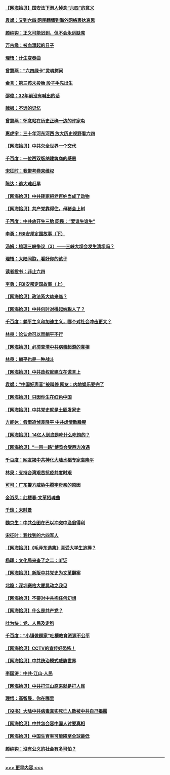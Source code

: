 #### [【网海拾贝】国安法下港人悼念“六四”的意义](../pages/nsc993/n13001039.md?t=06051951) 
#### [袁斌：又到六四 网民翻墙到海外网络表达哀思](../pages/nsc993/n13000995.md?t=06051951) 
#### [颜纯钩：正义可能迟到，但不会永远缺席](../pages/nsc993/n13000920.md?t=06051951) 
#### [万古缘：被血漂起的日子](../pages/nsc993/n13000914.md?t=06051951) 
#### [理悟：计生变奏曲](../pages/nsc993/n13000414.md?t=06051951) 
#### [曾慧燕：“六四绿卡”灵魂拷问](../pages/nsc993/n13000277.md?t=06051951) 
#### [金言：第三孩未投胎 段子手先出生](../pages/nsc993/n13000215.md?t=06051951) 
#### [邵俊：32年前没有喊出的话](../pages/nsc993/n13000181.md?t=06051951) 
#### [戟枫：不远的记忆](../pages/nsc993/n13000121.md?t=06051951) 
#### [曾慧燕：怀念站在历史正确一边的许家屯](../pages/nsc993/n13000073.md?t=06051951) 
#### [惠虎宇：三十年河东河西 放大历史视野看六四](../pages/nsc993/n13000018.md?t=06051951) 
#### [【网海拾贝】中共欠全世界一个交代](../pages/nsc993/n12998706.md?t=06051951) 
#### [千百度：一位西双版纳建筑商的感恩](../pages/nsc993/n12998487.md?t=06051951) 
#### [宋征时：我带考卷来维权](../pages/nsc993/n12994088.md?t=06051951) 
#### [陈达：逃大难赶早](../pages/nsc993/n12993569.md?t=06051951) 
#### [【网海拾贝】中共砖家把老百姓当成了动物](../pages/nsc993/n12993483.md?t=06051951) 
#### [【网海拾贝】共产党靠得住，母猪会上树](../pages/nsc993/n12990730.md?t=06051951) 
#### [千百度：中共放开生三胎 网民：“爱谁生谁生”](../pages/nsc993/n12990644.md?t=06051951) 
#### [李勇：FBI安邦定国故事（下）](../pages/nsc993/n12987854.md?t=06051951) 
#### [汤姆：梳理三峡争议（3）——三峡大坝会发生溃坝吗？](../pages/nsc993/n12989806.md?t=06051951) 
#### [理悟：大陆同胞，看好你的孩子](../pages/nsc993/n12989778.md?t=06051951) 
#### [读者投书：非止六四](../pages/nsc993/n12989673.md?t=06051951) 
#### [李勇：FBI安邦定国故事（上）](../pages/nsc993/n12987749.md?t=06051951) 
#### [【网海拾贝】政法系大劫来临？](../pages/nsc993/n12987596.md?t=06051951) 
#### [【网海拾贝】中共何时对得起纳税人了？](../pages/nsc993/n12985578.md?t=06051951) 
#### [千百度：躺平主义和加速主义，哪个对社会冲击更大？](../pages/nsc993/n12985512.md?t=06051951) 
#### [林泉：论认命可以而躺平不行](../pages/nsc993/n12985505.md?t=06051951) 
#### [【网海拾贝】必须查清中共病毒起源的真相](../pages/nsc993/n12984276.md?t=06051951) 
#### [林泉：躺平也是一种战斗](../pages/nsc993/n12984194.md?t=06051951) 
#### [【网海拾贝】中共政权就建立在谎言上](../pages/nsc993/n12981880.md?t=06051951) 
#### [袁斌：“中国好声音”被叫停 网友：内地娱乐要完了](../pages/nsc993/n12981826.md?t=06051951) 
#### [【网海拾贝】只因你生在红色中国](../pages/nsc993/n12979096.md?t=06051951) 
#### [【网海拾贝】中共党史就是土匪发家史](../pages/nsc993/n12976478.md?t=06051951) 
#### [方能达：假借追悼袁隆平 中共虚情散臊腥](../pages/nsc993/n12976396.md?t=06051951) 
#### [【网海拾贝】14亿人到底是吃什么吃饱的？](../pages/nsc993/n12974125.md?t=06051951) 
#### [【网海拾贝】“一带一路”博览会受西方冷遇](../pages/nsc993/n12971787.md?t=06051951) 
#### [千百度：网友揭中共神化大陆水稻专家袁隆平](../pages/nsc993/n12971733.md?t=06051951) 
#### [林泉：支持台湾艰苦抗疫共度时艰](../pages/nsc993/n12971350.md?t=06051951) 
#### [可可：广东警方威胁牛腾宇母亲的原因](../pages/nsc993/n12971100.md?t=06051951) 
#### [金浴凤：红楼春·文革招魂曲](../pages/nsc993/n12970354.md?t=06051951) 
#### [千瑞：末时景](../pages/nsc993/n12970337.md?t=06051951) 
#### [魏京生：中共企图在巴以冲突中渔翁得利](../pages/nsc993/n12970286.md?t=06051951) 
#### [宋征时：我找到的六四军人](../pages/nsc993/n12970213.md?t=06051951) 
#### [【网海拾贝】《毛泽东选集》真受大学生追捧？](../pages/nsc993/n12968779.md?t=06051951) 
#### [杨晖：文化局来查了之二：听证](../pages/nsc993/n12966528.md?t=06051951) 
#### [【网海拾贝】新版中共党史为文革翻案](../pages/nsc993/n12967526.md?t=06051951) 
#### [北隐：深圳赛格大厦晃动之我见](../pages/nsc993/n12967393.md?t=06051951) 
#### [【网海拾贝】不要对中共抱任何幻想](../pages/nsc993/n12965222.md?t=06051951) 
#### [【网海拾贝】什么是共产党？](../pages/nsc993/n12962781.md?t=06051951) 
#### [吐为快：党、人民及走狗](../pages/nsc993/n12962747.md?t=06051951) 
#### [千百度：“小镇做题家”吐槽教育资源不公平](../pages/nsc993/n12962705.md?t=06051951) 
#### [【网海拾贝】CCTV的宣传好恐怖！](../pages/nsc993/n12959984.md?t=06051951) 
#### [【网海拾贝】中共统治模式威胁世界](../pages/nsc993/n12957622.md?t=06051951) 
#### [李国涛：中共‧江山‧人民](../pages/nsc993/n12957502.md?t=06051951) 
#### [【网海拾贝】中共打江山原来就是打人民](../pages/nsc993/n12954345.md?t=06051951) 
#### [理悟：高智晟，你在哪里](../pages/nsc993/n12953115.md?t=06051951) 
#### [【投书】大陆中共病毒真实死亡人数被中共自己揭露](../pages/nsc993/n12953050.md?t=06051951) 
#### [【网海拾贝】中共怎会容中国人讨要真相](../pages/nsc993/n12952161.md?t=06051951) 
#### [【网海拾贝】中国生育率可能降至全球最低](../pages/nsc993/n12948793.md?t=06051951) 
#### [颜纯钩：没有公义的社会有多可怕？](../pages/nsc993/n12947626.md?t=06051951) 

----
#### [ >>> 更早内容 <<< ](../indexes/nsc993-earlier.md)
